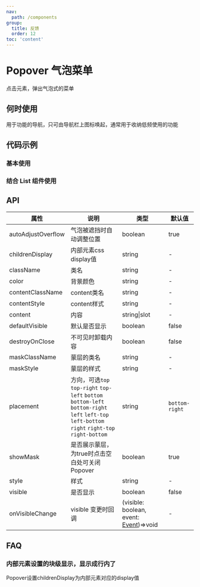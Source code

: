 ```yaml
---
nav:
  path: /components
group:
  title: 反馈
  order: 12
toc: 'content'
---
```

# Popover 气泡菜单
点击元素，弹出气泡式的菜单
## 何时使用
用于功能的导航，只可由导航栏上图标唤起，通常用于收纳低频使用的功能
## 代码示例

### 基本使用
<code src='pages/Popover/index'></code>

### 结合 List 组件使用
<code src='pages/PopoverList/index'></code>



## API
| 属性 | 说明 | 类型 | 默认值 |
| -----|-----|-----|-----|
| autoAdjustOverflow |  气泡被遮挡时自动调整位置 | boolean | true | 
| childrenDisplay | 内部元素css display值 | string | - | 
| className | 类名 | string | - | 
| color | 背景颜色 | string | - |
| contentClassName | content类名 | string | - | 
| contentStyle | content样式 | string | - | 
| content | 内容 | string\|slot | - |
| defaultVisible |  默认是否显示 | boolean | false | 
| destroyOnClose | 不可见时卸载内容 | boolean | false | 
| maskClassName | 蒙层的类名 | string | - | 
| maskStyle | 蒙层的样式 | string | - | 
| placement | 方向，可选`top`  `top-right`  `top-left` `bottom` `bottom-left` `bottom-right` `left` `left-top` `left-bottom` `right` `right-top` `right-bottom`  | string | `bottom-right` |
| showMask | 是否展示蒙层，为true时点击空白处可关闭Popover | boolean | true |
| style | 样式 | string | - |
| visible |  是否显示 | boolean | false | 
| onVisibleChange |  visible 变更时回调 | (visible: boolean, event: [Event](https://opendocs.alipay.com/mini/framework/event-object))=>void | - | 

## FAQ
### 内部元素设置的块级显示，显示成行内了
Popover设置childrenDisplay为内部元素对应的display值